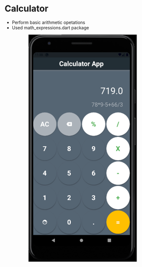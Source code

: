 # Calculator
 - Perform basic arithmetic opetations
 - Used math_expressions.dart package
 


<p align="center">  
  <img src="https://github.com/Shahrayar123/App-Development-using-Flutter/blob/main/Class%2011/calculator.png" width="350">
</p>


